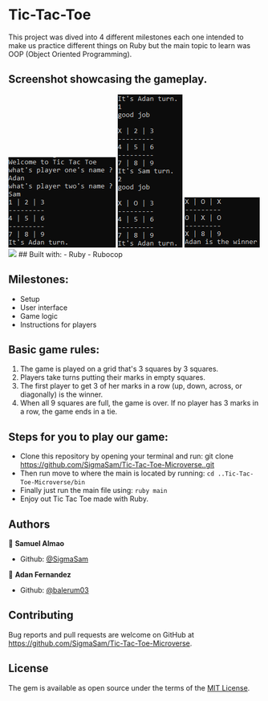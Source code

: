 # Tic-Tac-Toe


This project was dived into 4 different milestones each one intended to make us practice different things on Ruby but the main topic to learn was OOP (Object Oriented Programming).
## Screenshot showcasing the gameplay.
<img src="./media/capture1.PNG"/>
<img src="./media/capture2.PNG"/>
<img src="./media/capture3.PNG"/>
<img src="./media/capture.PNG"/>
## Built with:
- Ruby
- Rubocop

## Milestones:
- Setup
- User interface
- Game logic
- Instructions for players

## Basic game rules:
1. The game is played on a grid that's 3 squares by 3 squares.
2. Players take turns putting their marks in empty squares.
3. The first player to get 3 of her marks in a row (up, down, across, or diagonally) is the winner.
4. When all 9 squares are full, the game is over. If no player has 3 marks in a row, the game ends in a tie.

## Steps for you to play our game:
- Clone this repository by opening your terminal and run:
  git clone https://github.com/SigmaSam/Tic-Tac-Toe-Microverse..git
- Then run move to where the main is located by running:
  `cd ..Tic-Tac-Toe-Microverse/bin`
- Finally just run the main file using:
  `ruby main`
- Enjoy out Tic Tac Toe made with Ruby.

## Authors

👤 **Samuel Almao**
- Github: [@SigmaSam](https://github.com/SigmaSam)

👤 **Adan Fernandez**
- Github: [@balerum03](https://github.com/balerum03)

## Contributing
Bug reports and pull requests are welcome on GitHub at https://github.com/SigmaSam/Tic-Tac-Toe-Microverse.

## License
The gem is available as open source under the terms of the [MIT License](https://opensource.org/licenses/MIT).

